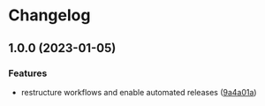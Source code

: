 # Changelog

## 1.0.0 (2023-01-05)


### Features

* restructure workflows and enable automated releases ([9a4a01a](https://github.com/rolehippie/kibana/commit/9a4a01a0bc134e7c0dd2752693d526dad7b5d574))

